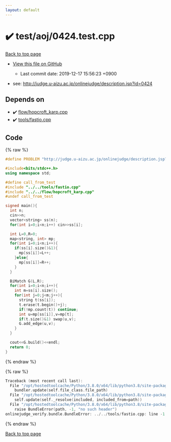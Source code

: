 ```yaml
---
layout: default
---
```


<!-- mathjax config similar to math.stackexchange -->
<script type="text/javascript" async
  src="https://cdnjs.cloudflare.com/ajax/libs/mathjax/2.7.5/MathJax.js?config=TeX-MML-AM_CHTML">
</script>
<script type="text/x-mathjax-config">
  MathJax.Hub.Config({
    TeX: { equationNumbers: { autoNumber: "AMS" }},
    tex2jax: {
      inlineMath: [ ['$','$'] ],
      processEscapes: true
    },
    "HTML-CSS": { matchFontHeight: false },
    displayAlign: "left",
    displayIndent: "2em"
  });
</script>

<script type="text/javascript" src="https://cdnjs.cloudflare.com/ajax/libs/jquery/3.4.1/jquery.min.js"></script>
<script src="https://cdn.jsdelivr.net/npm/jquery-balloon-js@1.1.2/jquery.balloon.min.js" integrity="sha256-ZEYs9VrgAeNuPvs15E39OsyOJaIkXEEt10fzxJ20+2I=" crossorigin="anonymous"></script>
<script type="text/javascript" src="../../../assets/js/copy-button.js"></script>
<link rel="stylesheet" href="../../../assets/css/copy-button.css" />


# :heavy_check_mark: test/aoj/0424.test.cpp

<a href="../../../index.html">Back to top page</a>

* <a href="{{ site.github.repository_url }}/blob/master/test/aoj/0424.test.cpp">View this file on GitHub</a>
    - Last commit date: 2019-12-17 15:56:23 +0900


* see: <a href="http://judge.u-aizu.ac.jp/onlinejudge/description.jsp?id=0424">http://judge.u-aizu.ac.jp/onlinejudge/description.jsp?id=0424</a>


## Depends on

* :heavy_check_mark: <a href="../../../library/flow/hopcroft_karp.cpp.html">flow/hopcroft_karp.cpp</a>
* :heavy_check_mark: <a href="../../../library/tools/fastio.cpp.html">tools/fastio.cpp</a>


## Code

<a id="unbundled"></a>
{% raw %}
```cpp
#define PROBLEM "http://judge.u-aizu.ac.jp/onlinejudge/description.jsp?id=0424"

#include<bits/stdc++.h>
using namespace std;

#define call_from_test
#include "../../tools/fastio.cpp"
#include "../../flow/hopcroft_karp.cpp"
#undef call_from_test

signed main(){
  int n;
  cin>>n;
  vector<string> ss(n);
  for(int i=0;i<n;i++) cin>>ss[i];

  int L=0,R=0;
  map<string, int> mp;
  for(int i=0;i<n;i++){
    if(ss[i].size()&1){
      mp[ss[i]]=L++;
    }else{
      mp[ss[i]]=R++;
    }
  }

  BiMatch G(L,R);
  for(int i=0;i<n;i++){
    int m=ss[i].size();
    for(int j=0;j<m;j++){
      string t(ss[i]);
      t.erase(t.begin()+j);
      if(!mp.count(t)) continue;
      int u=mp[ss[i]],v=mp[t];
      if(t.size()&1) swap(u,v);
      G.add_edge(u,v);
    }
  }

  cout<<G.build()<<endl;
  return 0;
}

```
{% endraw %}

<a id="bundled"></a>
{% raw %}
```cpp
Traceback (most recent call last):
  File "/opt/hostedtoolcache/Python/3.8.0/x64/lib/python3.8/site-packages/onlinejudge_verify/docs.py", line 339, in write_contents
    bundler.update(self.file_class.file_path)
  File "/opt/hostedtoolcache/Python/3.8.0/x64/lib/python3.8/site-packages/onlinejudge_verify/bundle.py", line 150, in update
    self.update(self._resolve(included, included_from=path))
  File "/opt/hostedtoolcache/Python/3.8.0/x64/lib/python3.8/site-packages/onlinejudge_verify/bundle.py", line 52, in _resolve
    raise BundleError(path, -1, "no such header")
onlinejudge_verify.bundle.BundleError: ../../tools/fastio.cpp: line -1: no such header

```
{% endraw %}

<a href="../../../index.html">Back to top page</a>

